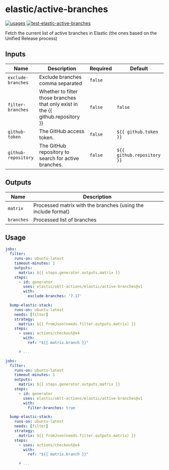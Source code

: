# <!--name-->elastic/active-branches<!--/name-->

[![usages](https://img.shields.io/badge/usages-white?logo=githubactions&logoColor=blue)](https://github.com/search?q=elastic%2Foblt-actions%2Felastic%2Factive-branches+%28path%3A.github%2Fworkflows+OR+path%3A**%2Faction.yml+OR+path%3A**%2Faction.yaml%29&type=code)
[![test-elastic-active-branches](https://github.com/elastic/oblt-actions/actions/workflows/test-elastic-active-branches.yml/badge.svg?branch=main)](https://github.com/elastic/oblt-actions/actions/workflows/test-elastic-active-branches.yml)

<!--description-->
Fetch the current list of active branches in Elastic (the ones based on the Unified Release process)
<!--/description-->

## Inputs
<!--inputs-->
| Name                | Description                                                                     | Required | Default                    |
|---------------------|---------------------------------------------------------------------------------|----------|----------------------------|
| `exclude-branches`  | Exclude branches comma separated                                                | `false`  | ` `                        |
| `filter-branches`   | Whether to filter those branches that only exist in the {{ github.repository }} | `false`  | `false`                    |
| `github-token`      | The GitHub access token.                                                        | `false`  | `${{ github.token }}`      |
| `github-repository` | The GitHub repository to search for active branches.                            | `false`  | `${{ github.repository }}` |
<!--/inputs-->

## Outputs

<!--outputs-->
| Name       | Description                                                   |
|------------|---------------------------------------------------------------|
| `matrix`   | Processed matrix with the branches (using the include format) |
| `branches` | Processed list of branches                                    |
<!--/outputs-->

## Usage

<!--usage action="elastic/oblt-actions/**" version="env:VERSION"-->
```yaml
jobs:
  filter:
    runs-on: ubuntu-latest
    timeout-minutes: 1
    outputs:
      matrix: ${{ steps.generator.outputs.matrix }}
    steps:
      - id: generator
        uses: elastic/oblt-actions/elastic/active-branches@v1
        with:
          exclude-branches: '7.17'

  bump-elastic-stack:
    runs-on: ubuntu-latest
    needs: [filter]
    strategy:
      matrix: ${{ fromJson(needs.filter.outputs.matrix) }}
    steps:
      - uses: actions/checkout@v4
        with:
          ref: "${{ matrix.branch }}"

      # ...
```


<!--usage action="elastic/oblt-actions/**" version="env:VERSION"-->
```yaml
jobs:
  filter:
    runs-on: ubuntu-latest
    timeout-minutes: 1
    outputs:
      matrix: ${{ steps.generator.outputs.matrix }}
    steps:
      - id: generator
        uses: elastic/oblt-actions/elastic/active-branches@v1
        with:
          filter-branches: true

  bump-elastic-stack:
    runs-on: ubuntu-latest
    needs: [filter]
    strategy:
      matrix: ${{ fromJson(needs.filter.outputs.matrix) }}
    steps:
      - uses: actions/checkout@v4
        with:
          ref: "${{ matrix.branch }}"

      # ...
```
<!--/usage-->
